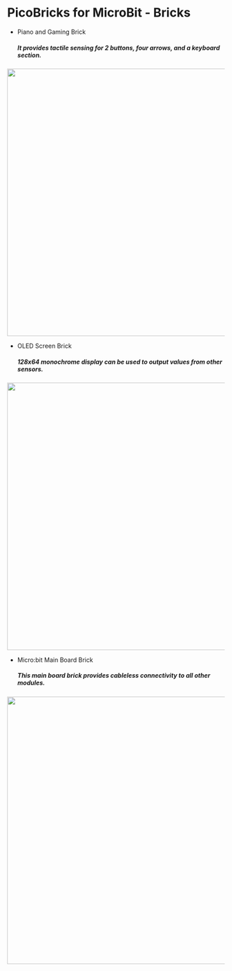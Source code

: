 # PicoBricks for MicroBit - Bricks


- Piano and Gaming Brick
     ##### It provides tactile sensing for 2 buttons, four arrows, and a keyboard section.

<img src="https://github.com/Robotistan/PicoBricks-for-MicroBit/assets/112697142/9ed500d9-e0b3-4fd0-a01b-4ecb17c70f32m ." width="620">


- OLED Screen Brick
     ##### 128x64 monochrome display can be used to output values from other sensors.

<img src="https://github.com/Robotistan/PicoBricks-for-MicroBit/assets/112697142/7dd9393c-e6a3-4f24-8b37-9752ff1bed44" width="620">

- Micro:bit Main Board Brick
     ##### This main board brick provides cableless connectivity to all other modules.

<img src="https://github.com/Robotistan/PicoBricks-for-MicroBit/assets/112697142/43de5349-3813-4baf-acad-26612a89b2fe" width="620">


 


